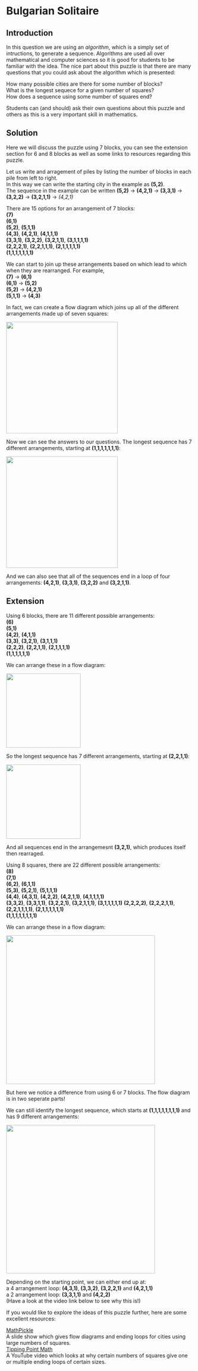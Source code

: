 # Bulgarian Solitaire

## Introduction

In this question we are using an *algorithm*, which is a simply set of intructions, to generate a sequence. Algorithms are used all over mathematical and computer sciences so it is good for students to be familiar with the idea. The nice part about this puzzle is that there are many questions that you could ask about the algorithm which is presented:

How many possible cities are there for some number of blocks?  
What is the longest sequece for a given number of squares?  
How does a sequence using some number of squares end?

Students can (and should) ask their own questions about this puzzle and others as this is a very important skill in mathematics.

## Solution

Here we will discuss the puzzle using 7 blocks, you can see the extension section for 6 and 8 blocks as well as some links to resources regarding this puzzle.

Let us write and arragement of piles by listing the number of blocks in each pile from left to right.  
In this way we can write the starting city in the example as **(5,2)**.  
The sequence in the example can be written **(5,2)** $\rightarrow$ **(4,2,1)** $\rightarrow$ **(3,3,1)** $\rightarrow$ **(3,2,2)** $\rightarrow$ **(3,2,1,1)** $\rightarrow$ *(4,2,1)*

There are 15 options for an arrangement of 7 blocks:  
**(7)**  
**(6,1)**  
**(5,2)**, **(5,1,1)**  
**(4,3)**, **(4,2,1)**, **(4,1,1,1)**  
**(3,3,1)**, **(3,2,2)**, **(3,2,1,1)**, **(3,1,1,1,1)**  
**(2,2,2,1)**, **(2,2,1,1,1)**, **(2,1,1,1,1,1)**  
**(1,1,1,1,1,1,1)**  

We can start to join up these arrangements based on which lead to which when they are rearranged. For example,  
**(7)** $\rightarrow$ **(6,1)**  
**(6,1)** $\rightarrow$ **(5,2)**  
**(5,2)** $\rightarrow$ **(4,2,1)**  
**(5,1,1)** $\rightarrow$ **(4,3)**

In fact, we can create a flow diagram which joins up all of the different arrangements made up of seven squares:

<img src="https://github.com/supportingami/sami-maths-club/blob/master/maths-club-pack/images/bulgarian-solitaire-08.png?raw=true" width=300>

Now we can see the answers to our questions. The longest sequence has 7 different arrangements, starting at **(1,1,1,1,1,1,1)**:

<img src="https://github.com/supportingami/sami-maths-club/blob/master/maths-club-pack/images/bulgarian-solitaire-05.png?raw=true" width=300>

And we can also see that all of the sequences end in a loop of four arrangements: **(4,2,1)**, **(3,3,1)**, **(3,2,2)** and **(3,2,1,1)**.

## Extension

Using 6 blocks, there are 11 different possible arrangements:  
**(6)**  
**(5,1)**  
**(4,2)**, **(4,1,1)**  
**(3,3)**, **(3,2,1)**, **(3,1,1,1)**  
**(2,2,2)**, **(2,2,1,1)**, **(2,1,1,1,1)**  
**(1,1,1,1,1,1)**  

We can arrange these in a flow diagram:

<img src="https://github.com/supportingami/sami-maths-club/blob/master/maths-club-pack/images/bulgarian-solitaire-09.png?raw=true" width=200>

So the longest sequence has 7 different arrangements, starting at **(2,2,1,1)**:

<img src="https://github.com/supportingami/sami-maths-club/blob/master/maths-club-pack/images/bulgarian-solitaire-06.png?raw=true" width=200>

And all sequences end in the arrangemesnt **(3,2,1)**, which produces itself then rearraged.

Using 8 squares, there are 22 different possible arrangements:  
**(8)**  
**(7,1)**  
**(6,2)**, **(6,1,1)**  
**(5,3)**, **(5,2,1)**, **(5,1,1,1)**  
**(4,4)**, **(4,3,1)**, **(4,2,2)**, **(4,2,1,1)**, **(4,1,1,1,1)**  
**(3,3,2)**, **(3,3,1,1)**, **(3,2,2,1)**, **(3,2,1,1,1)**, **(3,1,1,1,1,1)**
**(2,2,2,2)**, **(2,2,2,1,1)**, **(2,2,1,1,1,1)**, **(2,1,1,1,1,1,1)**  
**(1,1,1,1,1,1,1,1)**

We can arrange these in a flow diagram:

<img src="https://github.com/supportingami/sami-maths-club/blob/master/maths-club-pack/images/bulgarian-solitaire-10.png?raw=true" width=400>

But here we notice a difference from using 6 or 7 blocks. The flow diagram is in two seperate parts!

We can still identify the longest sequence, which starts at **(1,1,1,1,1,1,1,1)** and has 9 different arrangements:

<img src="https://github.com/supportingami/sami-maths-club/blob/master/maths-club-pack/images/bulgarian-solitaire-07.png?raw=true" width=400>

Depending on the starting point, we can either end up at:  
a 4 arrangement loop: **(4,3,1)**, **(3,3,2)**, **(3,2,2,1)** and **(4,2,1,1)**  
a 2 arrangement loop: **(3,3,1,1)** and **(4,2,2)**  
(Have a look at the video link below to see why this is!)

If you would like to explore the ideas of this puzzle further, here are some excellent resources:

[MathPickle](https://mathpickle.com/project/bulgarian-solitaire-patterns/)  
A slide show which gives flow diagrams and ending loops for cities using large numbers of squares.  
[Tipping Point Math](https://www.youtube.com/watch?v=p3Bzvlnl-1s)  
A YouTube video which looks at why certain numbers of squares give one or multiple ending loops of certain sizes.
